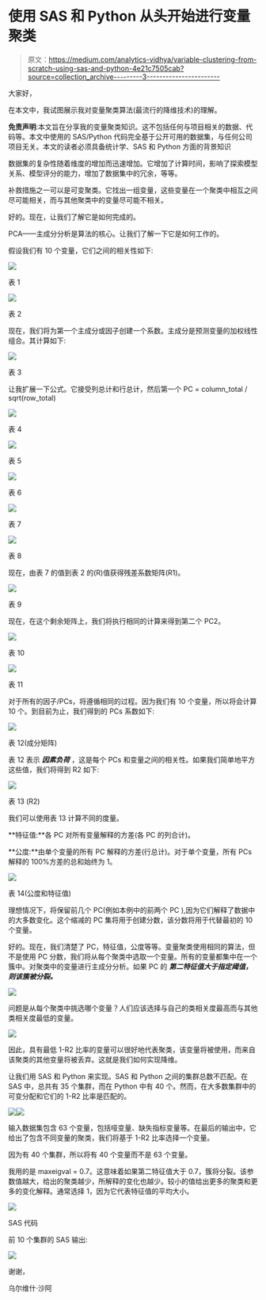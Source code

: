 # 使用 SAS 和 Python 从头开始进行变量聚类

> 原文：<https://medium.com/analytics-vidhya/variable-clustering-from-scratch-using-sas-and-python-4e21c7505cab?source=collection_archive---------3----------------------->

大家好，

在本文中，我试图展示我对变量聚类算法(最流行的降维技术)的理解。

**免责声明**:本文旨在分享我的变量聚类知识。这不包括任何与项目相关的数据、代码等。本文中使用的 SAS/Python 代码完全基于公开可用的数据集，与任何公司项目无关。本文的读者必须具备统计学、SAS 和 Python 方面的背景知识

数据集的复杂性随着维度的增加而迅速增加。它增加了计算时间，影响了探索模型关系、模型评分的能力，增加了数据集中的冗余，等等。

补救措施之一可以是可变聚类。它找出一组变量，这些变量在一个聚类中相互之间尽可能相关，而与其他聚类中的变量尽可能不相关。

好的。现在，让我们了解它是如何完成的。

PCA——主成分分析是算法的核心。让我们了解一下它是如何工作的。

假设我们有 10 个变量，它们之间的相关性如下:

![](img/5de7dc1677f122646e460f68a379ca54.png)

表 1

![](img/bcc1017f94458f66ad0ec3d62546e357.png)

表 2

现在，我们将为第一个主成分或因子创建一个系数。主成分是预测变量的加权线性组合。其计算如下:

![](img/8c413ddc64d468599005294c10d9763a.png)

表 3

让我扩展一下公式。它接受列总计和行总计，然后第一个 PC = column_total / sqrt(row_total)

![](img/ddebcf203b6c934ee1376fb99c993c4e.png)

表 4

![](img/7a73938e75e53b41c82c0410236e612e.png)

表 5

![](img/92a1707a9f0ec3b11bd31f9f14b3135a.png)

表 6

![](img/22fb1ad97238601bf6aad369c18cccf6.png)

表 7

![](img/03e0419040d3631962f0530d159182e7.png)

表 8

现在，由表 7 的值到表 2 的(R)值获得残差系数矩阵(R1)。

![](img/07c53fbf71e705bb6017b91332419097.png)

表 9

现在，在这个剩余矩阵上，我们将执行相同的计算来得到第二个 PC2。

![](img/dd51522bceb819f9a9799021e8a450f4.png)

表 10

![](img/859d263fa302aa5bdeaaa25e71a51ebb.png)

表 11

对于所有的因子/PCs，将遵循相同的过程。因为我们有 10 个变量，所以将会计算 10 个。到目前为止，我们得到的 PCs 系数如下:

![](img/f8cb79d34d623dbf9383dded4ed7e60f.png)

表 12(成分矩阵)

表 12 表示 ***因素负荷*** ，这是每个 PCs 和变量之间的相关性。如果我们简单地平方这些值，我们将得到 R2 如下:

![](img/2e16ae79c95337b7c0c4ff6a0edf1cac.png)

表 13 (R2)

我们可以使用表 13 计算不同的度量。

**特征值:**各 PC 对所有变量解释的方差(各 PC 的列合计)。

**公度:**由单个变量的所有 PC 解释的方差(行总计)。对于单个变量，所有 PCs 解释的 100%方差的总和始终为 1。

![](img/e9ce4f5ce28b356dcc3602e5192a2fcb.png)

表 14(公度和特征值)

理想情况下，将保留前几个 PC(例如本例中的前两个 PC ),因为它们解释了数据中的大多数变化。这个缩减的 PC 集将用于创建分数，该分数将用于代替最初的 10 个变量。

好的。现在，我们清楚了 PC，特征值，公度等等。变量聚类使用相同的算法，但不是使用 PC 分数，我们将从每个聚类中选取一个变量。所有的变量都集中在一个簇中。对聚类中的变量进行主成分分析。如果 PC 的 ***第二特征值大于指定阈值，则该簇被分裂。***

![](img/6b961ad887ed6f1a0d273b70704a08bd.png)

问题是从每个聚类中挑选哪个变量？人们应该选择与自己的类相关度最高而与其他类相关度最低的变量。

![](img/74b9ee593be2c47d5849f4d12af3489a.png)

因此，具有最低 1-R2 比率的变量可以很好地代表聚类，该变量将被使用，而来自该聚类的其他变量将被丢弃。这就是我们如何实现降维。

让我们用 SAS 和 Python 来实现。SAS 和 Python 之间的集群总数不匹配。在 SAS 中，总共有 35 个集群，而在 Python 中有 40 个。然而，在大多数集群中的可变分配和它们的 1-R2 比率是匹配的。

![](img/66373f3eee8109505db8607723b61b11.png)![](img/53a7fc544ddf3b1ae338661e46d45cc6.png)

输入数据集包含 63 个变量，包括哑变量、缺失指标变量等。在最后的输出中，它给出了包含不同变量的聚类，我们将基于 1-R2 比率选择一个变量。

因为有 40 个集群，所以将有 40 个变量而不是 63 个变量。

我用的是 maxeigval = 0.7。这意味着如果第二特征值大于 0.7，簇将分裂。该参数值越大，给出的聚类越少，所解释的变化也越少。较小的值给出更多的聚类和更多的变化解释。通常选择 1，因为它代表特征值的平均大小。

![](img/c25211e60d14cc955fad2e0693009b8f.png)

SAS 代码

前 10 个集群的 SAS 输出:

![](img/78bd5d7a81280020e6522d6006b5046b.png)

谢谢，

乌尔维什·沙阿